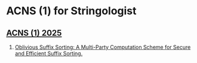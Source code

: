 # ACNS (1) for Stringologist
## [ACNS (1) 2025](https://dblp.org/db/conf/acns/acns2025-1.html)
  1. [Oblivious Suffix Sorting: A Multi-Party Computation Scheme for Secure and Efficient Suffix Sorting.](https://doi.org/10.1007/978-3-031-95761-1_10)  
  